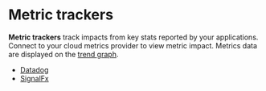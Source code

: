 # Metric trackers

**Metric trackers** track impacts from key stats reported by your applications. Connect to your cloud metrics provider to view metric impact. Metrics data are displayed on the [trend graph](../../../dashboard-1/dashboard.md).

* [Datadog](datadog.md)
* [SignalFx](signalfx.md)

